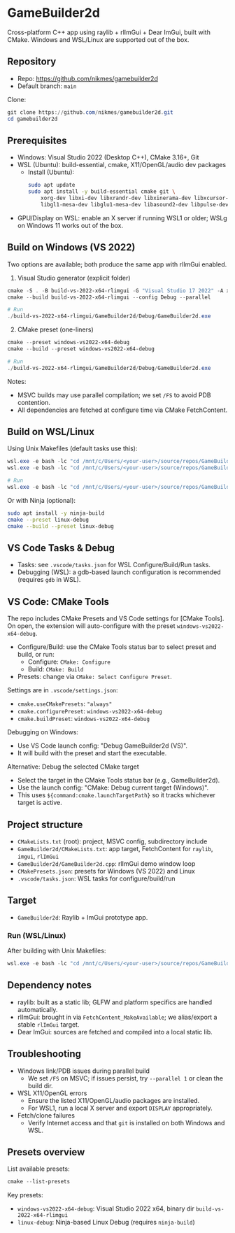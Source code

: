 # GameBuilder2d

Cross-platform C++ app using raylib + rlImGui + Dear ImGui, built with CMake. Windows and WSL/Linux are supported out of the box.

## Repository

- Repo: https://github.com/nikmes/gamebuilder2d
- Default branch: `main`

Clone:
```powershell
git clone https://github.com/nikmes/gamebuilder2d.git
cd gamebuilder2d
```

## Prerequisites

- Windows: Visual Studio 2022 (Desktop C++), CMake 3.16+, Git
- WSL (Ubuntu): build-essential, cmake, X11/OpenGL/audio dev packages
	- Install (Ubuntu):
		```bash
		sudo apt update
		sudo apt install -y build-essential cmake git \
			xorg-dev libxi-dev libxrandr-dev libxinerama-dev libxcursor-dev \
			libgl1-mesa-dev libglu1-mesa-dev libasound2-dev libpulse-dev
		```
- GPU/Display on WSL: enable an X server if running WSL1 or older; WSLg on Windows 11 works out of the box.

## Build on Windows (VS 2022)

Two options are available; both produce the same app with rlImGui enabled.

1) Visual Studio generator (explicit folder)
```powershell
cmake -S . -B build-vs-2022-x64-rlimgui -G "Visual Studio 17 2022" -A x64
cmake --build build-vs-2022-x64-rlimgui --config Debug --parallel

# Run
./build-vs-2022-x64-rlimgui/GameBuilder2d/Debug/GameBuilder2d.exe
```

2) CMake preset (one-liners)
```powershell
cmake --preset windows-vs2022-x64-debug
cmake --build --preset windows-vs2022-x64-debug

# Run
./build-vs-2022-x64-rlimgui/GameBuilder2d/Debug/GameBuilder2d.exe
```

Notes:
- MSVC builds may use parallel compilation; we set `/FS` to avoid PDB contention.
- All dependencies are fetched at configure time via CMake FetchContent.

## Build on WSL/Linux

Using Unix Makefiles (default tasks use this):
```powershell
wsl.exe -e bash -lc "cd /mnt/c/Users/<your-user>/source/repos/GameBuilder2d; cmake -S . -B build-linux -G 'Unix Makefiles' -DCMAKE_BUILD_TYPE=Debug"
wsl.exe -e bash -lc "cd /mnt/c/Users/<your-user>/source/repos/GameBuilder2d; cmake --build build-linux -j"

# Run
wsl.exe -e bash -lc "cd /mnt/c/Users/<your-user>/source/repos/GameBuilder2d/build-linux/GameBuilder2d; ./GameBuilder2d"
```

Or with Ninja (optional):
```bash
sudo apt install -y ninja-build
cmake --preset linux-debug
cmake --build --preset linux-debug
```

## VS Code Tasks & Debug

- Tasks: see `.vscode/tasks.json` for WSL Configure/Build/Run tasks.
- Debugging (WSL): a gdb-based launch configuration is recommended (requires `gdb` in WSL).

## VS Code: CMake Tools

The repo includes CMake Presets and VS Code settings for [CMake Tools]. On open, the extension will auto-configure with the preset `windows-vs2022-x64-debug`.

- Configure/Build: use the CMake Tools status bar to select preset and build, or run:
	- Configure: `CMake: Configure`
	- Build: `CMake: Build`
- Presets: change via `CMake: Select Configure Preset`.

Settings are in `.vscode/settings.json`:
- `cmake.useCMakePresets`: `"always"`
- `cmake.configurePreset`: `windows-vs2022-x64-debug`
- `cmake.buildPreset`: `windows-vs2022-x64-debug`

Debugging on Windows:
- Use VS Code launch config: "Debug GameBuilder2d (VS)".
- It will build with the preset and start the executable.

Alternative: Debug the selected CMake target
- Select the target in the CMake Tools status bar (e.g., GameBuilder2d).
- Use the launch config: "CMake: Debug current target (Windows)".
- This uses `${command:cmake.launchTargetPath}` so it tracks whichever target is active.

## Project structure

- `CMakeLists.txt` (root): project, MSVC config, subdirectory include
- `GameBuilder2d/CMakeLists.txt`: app target, FetchContent for `raylib`, `imgui`, `rlImGui`
- `GameBuilder2d/GameBuilder2d.cpp`: rlImGui demo window loop
- `CMakePresets.json`: presets for Windows (VS 2022) and Linux
- `.vscode/tasks.json`: WSL tasks for configure/build/run

## Target
- `GameBuilder2d`: Raylib + ImGui prototype app.

### Run (WSL/Linux)
After building with Unix Makefiles:

```powershell
wsl.exe -e bash -lc "cd /mnt/c/Users/<your-user>/source/repos/GameBuilder2d/build-linux/GameBuilder2d; ./GameBuilder2d"
```

## Dependency notes

- raylib: built as a static lib; GLFW and platform specifics are handled automatically.
- rlImGui: brought in via `FetchContent_MakeAvailable`; we alias/export a stable `rlImGui` target.
- Dear ImGui: sources are fetched and compiled into a local static lib.

## Troubleshooting

- Windows link/PDB issues during parallel build
	- We set `/FS` on MSVC; if issues persist, try `--parallel 1` or clean the build dir.
- WSL X11/OpenGL errors
	- Ensure the listed X11/OpenGL/audio packages are installed.
	- For WSL1, run a local X server and export `DISPLAY` appropriately.
- Fetch/clone failures
	- Verify Internet access and that `git` is installed on both Windows and WSL.

## Presets overview

List available presets:
```powershell
cmake --list-presets
```

Key presets:
- `windows-vs2022-x64-debug`: Visual Studio 2022 x64, binary dir `build-vs-2022-x64-rlimgui`
- `linux-debug`: Ninja-based Linux Debug (requires `ninja-build`)

